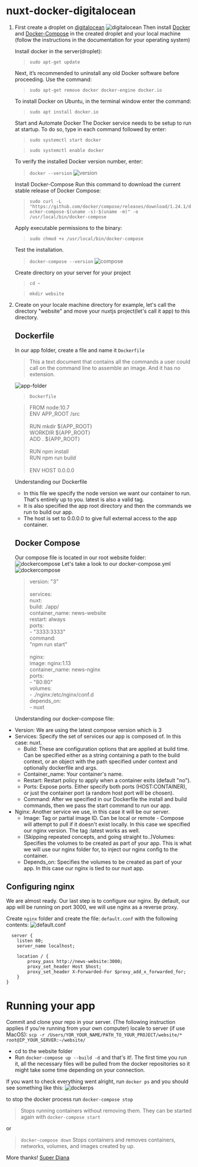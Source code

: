 # nuxt-docker-digitalocean

1. First create a droplet on  [digitalocean](digitalocean.com)
![digitalocean](readme-img/digitalocean.png)
Then install [Docker](https://docs.docker.com/install/#supported-platforms) and [Docker-Compose](https://docs.docker.com/compose/install/#install-compose) in the created droplet and your local machine (follow the instructions in the documentation for your operating system)

    Install docker in the server(droplet):
    >`sudo apt-get update`

    Next, it’s recommended to uninstall any old Docker software before proceeding.
    Use the command:
    >`sudo apt-get remove docker docker-engine docker.io`

    To install Docker on Ubuntu, in the terminal window enter the command:
    >`sudo apt install docker.io`

    Start and Automate Docker
    The Docker service needs to be setup to run at startup. To do so, type in each command followed by enter:
    >`sudo systemctl start docker`

    >`sudo systemctl enable docker`

    To verify the installed Docker version number, enter:
    >`docker --version`
    ![version](readme-img/docker-version.png)

    Install Docker-Compose
    Run this command to download the current stable release of Docker Compose:
    >`sudo curl -L "https://github.com/docker/compose/releases/download/1.24.1/docker-compose-$(uname -s)-$(uname -m)" -o /usr/local/bin/docker-compose`

    Apply executable permissions to the binary:

    >`sudo chmod +x /usr/local/bin/docker-compose`

    Test the installation.
    >`docker-compose --version`
    ![compose](readme-img/compose.png)

   Create directory on your server for your project 
   >`cd ~ `
   
   >`mkdir website`

1. Create on your locale machine directory for example, let's call    the directory "website" and move your nuxtjs project(let's call it app) to this directory. 
    ## Dockerfile
    In our app folder, create a file and name it `Dockerfile`
    >This a text document that contains all the commands a user could call on the command line to assemble an image. And it has no extension.

      ![app-folder](readme-img/app.png)
      >`Dockerfile`

      >FROM node:10.7\
    ENV APP_ROOT /src\
    \
    RUN mkdir ${APP_ROOT}\
    WORKDIR ${APP_ROOT}\
    ADD . ${APP_ROOT}\
    \
    RUN npm install\
    RUN npm run build\
    \
    ENV HOST 0.0.0.0

      Understanding our Dockerfile
      * In this file we specify the node version we want our container to run. That's entirely up to you. latest is also a valid tag.
    * It is also specified the app root directory and then the commands we run to build our app.
    * The host is set to 0.0.0.0 to give full external access to the app container.
    
    ## Docker Compose
    Our compose file is located in our root website folder:
    ![dockercompose](readme-img/dockercompose.png)
    Let's take a look to our docker-compose.yml
    ![dockercompose](readme-img/docker-composeyml.png)
    >version: "3"\
      \
      services:\
        nuxt:\
          build: ./app/\
          container_name: news-website\
          restart: always\
          ports:\
            - "3333:3333"\
          command:\
            "npm run start"\
          \
        nginx:\
          image: nginx:1.13\
          container_name: news-nginx\
          ports:\
            - "80:80"\
          volumes:\
            - ./nginx:/etc/nginx/conf.d\
          depends_on:\
            - nuxt
  
    Understanding our docker-compose file:
  * Version: We are using the latest compose version which is 3
  * Services: Specify the set of services our app is composed of. In this case: nuxt.
    * Build: These are configuration options that are applied at build time. Can be specified either as a string containing a path to the build context, or an object with the path specified under context and optionally dockerfile and args.
    * Container_name: Your container's name.
    * Restart: Restart policy to apply when a container exits (default "no").
    * Ports: Expose ports. Either specify both ports (HOST:CONTAINER), or just the container port (a random host port will be chosen).
    * Command: After we specified in our Dockerfile the install and build commands, then we pass the start command to run our app.
  * Nginx: Another service we use, in this case it will be our server.
    * Image: Tag or partial image ID. Can be local or remote - Compose will attempt to pull if it doesn't exist locally. In this case we specified our nginx version. The tag :latest works as well.
    * (Skipping repeated concepts, and going straight to..)Volumes: Specifies the volumes to be created as part of your app. This is what we will use our nginx folder for, to inject our nginx config to the container.
    * Depends_on: Specifies the volumes to be created as part of your app. In this case our nginx is tied to our nuxt app.

  ## Configuring nginx
  We are almost ready. Our last step is to configure our nginx. By default, our app will be running on port 3000, we will use nginx as a reverse proxy.
  
  Create `nginx` folder and create the file: `default.conf` with the following contents:
  ![default.conf](readme-img/default-conf.png)

      server {
        listen 80;
        server_name localhost;

        location / {
            proxy_pass http://news-website:3000;
            proxy_set_header Host $host;
            proxy_set_header X-Forwarded-For $proxy_add_x_forwarded_for;
        }
    }

# Running your app
Commit and clone your repo in your server. (The following instruction applies if you're running from your own computer)
locale to server (if use MacOS): `scp -r /Users/YOR_YOUR_NAME/PATH_TO_YOUR_PROJECT/website/* root@IP_YOUR_SERVER:~/website/`
* cd to the website folder
* Run `docker-compose up --build -d` and that's it!. The first time you run it, all the necessary files will be pulled from the docker repositories so it might take some time depending on your connection.

If you want to check everything went alright, run `docker ps` and you should see something like this:
![dockerps](readme-img/dockerps.png)

to stop the docker process run `docker-compose stop` 
>Stops running containers without removing them. They can be started again with `docker-compose start`

or
>`docker-compose down` Stops containers and removes containers, networks, volumes, and images created by up.

More thanks! [Super Diana](https://github.com/alphacentauri82)
